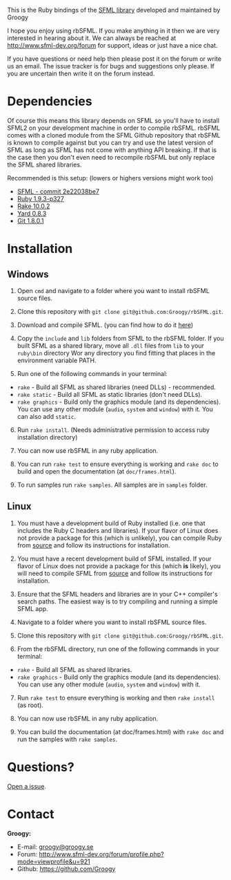 This is the Ruby bindings of the [SFML library](https://github.com/LaurentGomila/SFML) developed and maintained by Groogy

I hope you enjoy using rbSFML. If you make anything in it then we are very interested in hearing about it.
We can always be reached at http://www.sfml-dev.org/forum for support, ideas or just have a nice chat.

If you have questions or need help then please post it on the forum or write us an email. The issue tracker is for bugs
and suggestions only please. If you are uncertain then write it on the forum instead.

Dependencies
============

Of course this means this library depends on SFML so you'll have to install SFML2 on your development machine in order to compile rbSFML. rbSFML comes with a cloned module from the SFML Github repository that rbSFML is known to compile against but you can try and use the latest version of SFML as long as SFML has not come with anything API breaking. If that is the case then you don't even need to recompile rbSFML but only replace the SFML shared libraries.

Recommended is this setup: (lowers or highers versions might work too)

- [SFML - commit 2e22038be7](https://github.com/LaurentGomila/SFML/tree/2e22038be7f30702f8acd653d67534de99a8f441)
- [Ruby 1.9.3-p327](http://www.ruby-lang.org/en/downloads/)
- [Rake 10.0.2](https://rubygems.org/gems/rake)
- [Yard 0.8.3](https://rubygems.org/gems/yard)
- [Git 1.8.0.1](http://git-scm.com/download)

Installation
============

Windows
-------

1.  Open `cmd` and navigate to a folder where you want to install rbSFML source files.

2.  Clone this repository with `git clone git@github.com:Groogy/rbSFML.git`.

3.  Download and compile SFML. (you can find how to do it [here](http://sfml-dev.org/tutorials/2.0/compile-with-cmake.php))

4.  Copy the `include` and `lib` folders from SFML to the rbSFML folder. If you built SFML as a shared library, move all `.dll` files from `lib` to your `ruby\bin` directory Wor any directory you find fitting that places in the environment variable PATH.

5.  Run one of the following commands in your terminal:

  * `rake` - Build all SFML as shared libraries (need DLLs) - recommended.
  * `rake static` - Build all SFML as static libraries (don't need DLLs).
  * `rake graphics` - Build only the graphics module (and its dependencies). You can use any other module (`audio`, `system` and `window`) with it. You can also add `static`.

6.  Run `rake install`. (Needs administrative permission to access ruby installation directory)

7.  You can now use rbSFML in any ruby application.

8.  You can run `rake test` to ensure everything is working and `rake doc` to build and open the documentation (at `doc/frames.html`).

9.  To run samples run `rake samples`. All samples are in `samples` folder.

Linux
-----

1.  You must have a development build of Ruby installed (i.e. one that includes the Ruby C headers and libraries). If your flavor of Linux does not provide a package for this (which is unlikely), you can compile Ruby from [source](http://www.ruby-lang.org/pt/downloads/) and follow its instructions for installation.

2.  You must have a recent development build of SFML installed. If your flavor of Linux does not provide a package for this (which **is** likely), you will need to compile SFML from [source](http://sfml-dev.org/tutorials/2.0/compile-with-cmake.php) and follow its instructions for installation.

3.  Ensure that the SFML headers and libraries are in your C++ compiler's search paths. The easiest way is to try compiling and running a simple SFML app.

4.  Navigate to a folder where you want to install rbSFML source files.

5.  Clone this repository with `git clone git@github.com:Groogy/rbSFML.git`.

6.  From the rbSFML directory, run one of the following commands in your terminal:

  * `rake` - Build all SFML as shared libraries.
  * `rake graphics` - Build only the graphics module (and its dependencies). You can use any other module (`audio`, `system` and `window`) with it.

7.  Run `rake test` to ensure everything is working and then `rake install` (as root).

8.  You can now use rbSFML in any ruby application.

9.  You can build the documentation (at doc/frames.html) with `rake doc` and run the samples with `rake samples`.

Questions?
==========

[Open a issue](https://github.com/Groogy/rbSFML/issues/new).

Contact
=======

**Groogy:**

- E-mail: groogy@groogy.se
- Forum:  http://www.sfml-dev.org/forum/profile.php?mode=viewprofile&u=921
- Github: https://github.com/Groogy
